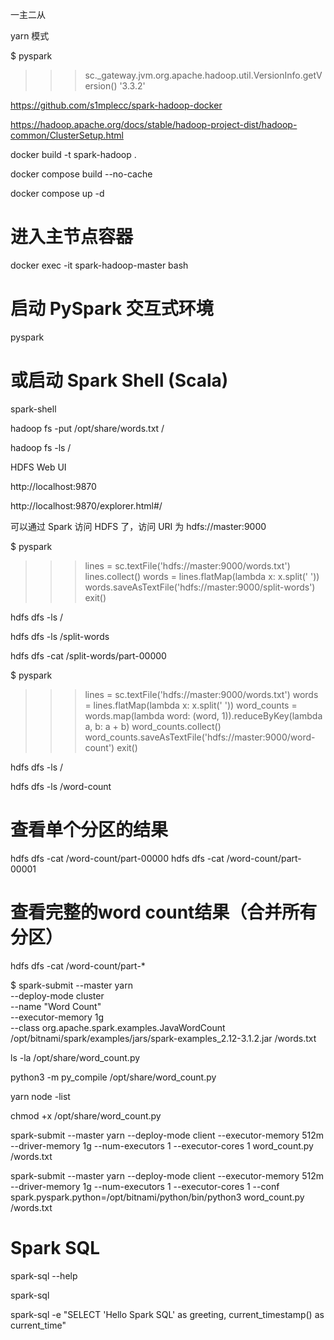 一主二从

yarn 模式

$ pyspark
>>> sc._gateway.jvm.org.apache.hadoop.util.VersionInfo.getVersion()
'3.3.2'

https://github.com/s1mplecc/spark-hadoop-docker

https://hadoop.apache.org/docs/stable/hadoop-project-dist/hadoop-common/ClusterSetup.html

docker build -t spark-hadoop .

docker compose build --no-cache

docker compose up -d

# 进入主节点容器
docker exec -it spark-hadoop-master bash

# 启动 PySpark 交互式环境
pyspark

# 或启动 Spark Shell (Scala)
spark-shell

hadoop fs -put /opt/share/words.txt /

hadoop fs -ls /

HDFS Web UI

http://localhost:9870

http://localhost:9870/explorer.html#/

可以通过 Spark 访问 HDFS 了，访问 URI 为 hdfs://master:9000


$ pyspark
>>> lines = sc.textFile('hdfs://master:9000/words.txt')
>>> lines.collect()
>>> words = lines.flatMap(lambda x: x.split(' '))
>>> words.saveAsTextFile('hdfs://master:9000/split-words')
>>> exit()

hdfs dfs -ls /

hdfs dfs -ls /split-words

hdfs dfs -cat /split-words/part-00000


$ pyspark
>>> lines = sc.textFile('hdfs://master:9000/words.txt')
>>> words = lines.flatMap(lambda x: x.split(' '))
>>> word_counts = words.map(lambda word: (word, 1)).reduceByKey(lambda a, b: a + b)
>>> word_counts.collect()
>>> word_counts.saveAsTextFile('hdfs://master:9000/word-count')
>>> exit()

hdfs dfs -ls /

hdfs dfs -ls /word-count

# 查看单个分区的结果
hdfs dfs -cat /word-count/part-00000
hdfs dfs -cat /word-count/part-00001

# 查看完整的word count结果（合并所有分区）
hdfs dfs -cat /word-count/part-*




$ spark-submit --master yarn \
--deploy-mode cluster \
--name "Word Count" \
--executor-memory 1g \
--class org.apache.spark.examples.JavaWordCount \
/opt/bitnami/spark/examples/jars/spark-examples_2.12-3.1.2.jar /words.txt



ls -la /opt/share/word_count.py

python3 -m py_compile /opt/share/word_count.py 

yarn node -list

chmod +x /opt/share/word_count.py 

spark-submit --master yarn --deploy-mode client --executor-memory 512m --driver-memory 1g --num-executors 1 --executor-cores 1 word_count.py /words.txt

spark-submit --master yarn --deploy-mode client --executor-memory 512m --driver-memory 1g --num-executors 1 --executor-cores 1 --conf spark.pyspark.python=/opt/bitnami/python/bin/python3 word_count.py /words.txt 

# Spark SQL
spark-sql --help

spark-sql

spark-sql -e "SELECT 'Hello Spark SQL' as greeting, current_timestamp() as current_time" 

